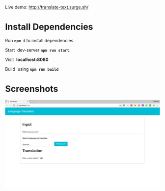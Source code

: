 Live  demo: http://translate-text.surge.sh/

# Install Dependencies

Run **``` npm i ```** to install dependencies.

Start  dev-server **``` npm run start ```**.

Visit  **localhost:8080**

Build  using **``` npm run build ```**

# Screenshots

![picture](screenshot/1.png)